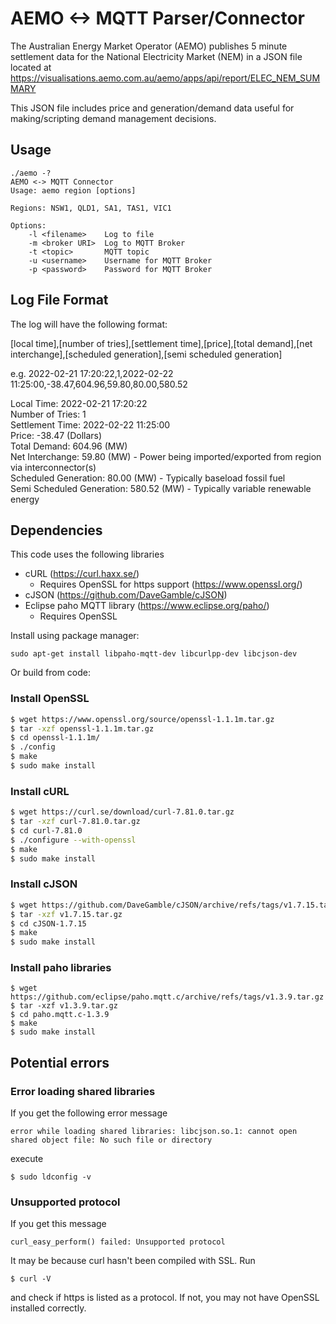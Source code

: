 # AEMO <-> MQTT Parser/Connector
The Australian Energy Market Operator (AEMO) publishes 5 minute settlement data for the National Electricity Market (NEM) in a JSON file located at
https://visualisations.aemo.com.au/aemo/apps/api/report/ELEC_NEM_SUMMARY

This JSON file includes price and generation/demand data useful for making/scripting demand management decisions. 

## Usage
```
./aemo -?
AEMO <-> MQTT Connector
Usage: aemo region [options]

Regions: NSW1, QLD1, SA1, TAS1, VIC1

Options:
	-l <filename>    Log to file
	-m <broker URI>  Log to MQTT Broker
	-t <topic>       MQTT topic
	-u <username>    Username for MQTT Broker
	-p <password>    Password for MQTT Broker
```

## Log File Format

The log will have the following format:

[local time],[number of tries],[settlement time],[price],[total demand],[net interchange],[scheduled generation],[semi scheduled generation]

e.g. 2022-02-21 17:20:22,1,2022-02-22 11:25:00,-38.47,604.96,59.80,80.00,580.52

Local Time: 2022-02-21 17:20:22<BR>
Number of Tries: 1<BR>
Settlement Time: 2022-02-22 11:25:00<BR>
Price: -38.47 (Dollars)<BR>
Total Demand: 604.96 (MW)<BR>
Net Interchange: 59.80 (MW) - Power being imported/exported from region via interconnector(s)<BR>
Scheduled Generation: 80.00 (MW) - Typically baseload fossil fuel<BR>
Semi Scheduled Generation: 580.52 (MW) - Typically variable renewable energy<BR>

## Dependencies
This code uses the following libraries
* cURL (https://curl.haxx.se/)
  * Requires OpenSSL for https support (https://www.openssl.org/)
* cJSON (https://github.com/DaveGamble/cJSON)
* Eclipse paho MQTT library (https://www.eclipse.org/paho/)
  * Requires OpenSSL

Install using package manager:
```
sudo apt-get install libpaho-mqtt-dev libcurlpp-dev libcjson-dev
```
Or build from code:

### Install OpenSSL
```sh
$ wget https://www.openssl.org/source/openssl-1.1.1m.tar.gz
$ tar -xzf openssl-1.1.1m.tar.gz
$ cd openssl-1.1.1m/
$ ./config
$ make
$ sudo make install
```

### Install cURL
```sh
$ wget https://curl.se/download/curl-7.81.0.tar.gz
$ tar -xzf curl-7.81.0.tar.gz
$ cd curl-7.81.0
$ ./configure --with-openssl
$ make
$ sudo make install
```
### Install cJSON
```sh
$ wget https://github.com/DaveGamble/cJSON/archive/refs/tags/v1.7.15.tar.gz
$ tar -xzf v1.7.15.tar.gz
$ cd cJSON-1.7.15
$ make
$ sudo make install
```

### Install paho libraries
```
$ wget https://github.com/eclipse/paho.mqtt.c/archive/refs/tags/v1.3.9.tar.gz
$ tar -xzf v1.3.9.tar.gz
$ cd paho.mqtt.c-1.3.9
$ make
$ sudo make install
```

## Potential errors
### Error loading shared libraries
If you get the following error message 
```
error while loading shared libraries: libcjson.so.1: cannot open shared object file: No such file or directory
```
execute
```
$ sudo ldconfig -v
```
### Unsupported protocol
If you get this message
```
curl_easy_perform() failed: Unsupported protocol
```
It may be because curl hasn't been compiled with SSL. Run
```
$ curl -V
```
and check if https is listed as a protocol. If not, you may not have OpenSSL installed correctly.




